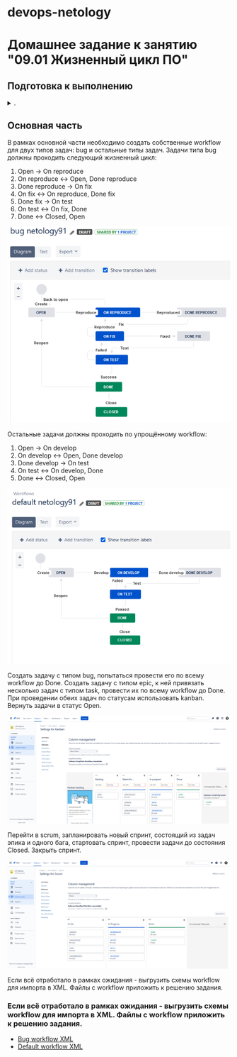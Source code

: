 devops-netology
===============

# Домашнее задание к занятию "09.01 Жизненный цикл ПО"

</details>  

## Подготовка к выполнению

<details><summary>.</summary>

1. Получить бесплатную [JIRA](https://www.atlassian.com/ru/software/jira/free)
2. Настроить её для своей "команды разработки"
3. Создать доски kanban и scrum

</details>  

## Основная часть

В рамках основной части необходимо создать собственные workflow для двух типов задач: bug и остальные типы задач. Задачи типа bug должны проходить следующий жизненный цикл:
1. Open -> On reproduce
2. On reproduce <-> Open, Done reproduce
3. Done reproduce -> On fix
4. On fix <-> On reproduce, Done fix
5. Done fix -> On test
6. On test <-> On fix, Done
7. Done <-> Closed, Open

![Bug workflow diagram](./files/Bug_workflow_diagram.png "Bug workflow diagram")

Остальные задачи должны проходить по упрощённому workflow:
1. Open -> On develop
2. On develop <-> Open, Done develop
3. Done develop -> On test
4. On test <-> On develop, Done
5. Done <-> Closed, Open

![Default workflow diagram](./files/Default_workflow_diagram.png "Default workflow diagram")

Создать задачу с типом bug, попытаться провести его по всему workflow до Done. Создать задачу с типом epic, к ней привязать несколько задач с типом task, провести их по всему workflow до Done. При проведении обеих задач по статусам использовать kanban. Вернуть задачи в статус Open.

![Kanban column settings](./files/Kanban_board_column_settings.png "Bug workflow diagram")


Перейти в scrum, запланировать новый спринт, состоящий из задач эпика и одного бага, стартовать спринт, провести задачи до состояния Closed. Закрыть спринт.

![Scrum column settings](./files/Scrum_board_column_settings.png "Scrum workflow diagram")

Если всё отработало в рамках ожидания - выгрузить схемы workflow для импорта в XML. Файлы с workflow приложить к решению задания.

### Если всё отработало в рамках ожидания - выгрузить схемы workflow для импорта в XML. Файлы с workflow приложить к решению задания.


- [Bug workflow XML](./files/bug_netology91.xml "Bug workflow XML")
- [Default workflow XML](./files/default_netology91.xml "Default workflow XML")



